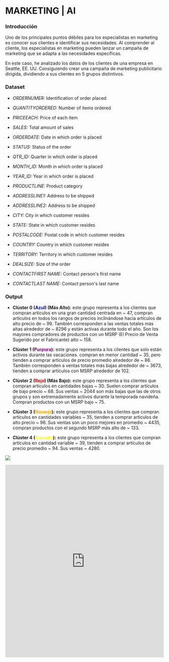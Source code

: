 # MARKETING | AI

### Introducción
Uno de los principales puntos débiles para los especialistas en marketing es conocer sus clientes e identificar sus necesidades. Al comprender al cliente, los especialistas en marketing pueden lanzar un campaña de marketing que se adapta a las necesidades específicas.

En este caso, he analizado los datos de los clientes de una empresa en Seattle, EE. UU. Consiguiendo crear una campaña de marketing publicitario dirigida, dividiendo a sus clientes en 5 grupos distintivos.

### Dataset
- *ORDERNUMER:* Identification of order placed
- *QUANTITYORDERED:* Number of items ordered
- *PRICEEACH:* Price of each item
- *SALES:* Total amount of sales
- *ORDERDATE:* Date in which order is placed
- *STATUS:* Status of the order
- *QTR_ID:* Quarter in which order is placed
- *MONTH_ID:* Month in which order is placed
- *YEAR_ID:* Year in which order is placed
- *PRODUCTLINE:* Product category


- *ADDRESSLINE1:* Address to be shipped
- *ADDRESSLINE2:* Address to be shipped
- *CITY:* City in which customer resides
- *STATE:* State in which customer resides
- *POSTALCODE:* Postal code in which customer resides
- *COUNTRY:* Country in which customer resides
- *TERRITORY:* Territory in which customer resides
- *DEALSIZE:* Size of the order
- *CONTACTFIRST NAME:* Contact person's first name
- *CONTACTLAST NAME:* Contact person's last name

### Output
- **Clúster 0 (<span style="color:blue">Azul</span>) (Más Alto):** este grupo representa a los clientes que compran artículos en una gran cantidad centrada en ~ 47, compran artículos en todos los rangos de precios inclinándose hacia artículos de alto precio de ~ 99. También corresponden a las ventas totales más altas alrededor de ~ 8296 y están activas durante todo el año. Son los mayores compradores de productos con un MSRP (El Precio de Venta Sugerido por el Fabricante) alto ~ 158.

- **Clúster 1 (<span style="color:purple">Purpura</span>):** este grupo representa a los clientes que solo están activos durante las vacaciones. compran en menor cantidad ~ 35, pero tienden a comprar artículos de precio promedio alrededor de ~ 86. También corresponden a ventas totales más bajas alrededor de ~ 3673, tienden a comprar artículos con MSRP alrededor de 102.

- **Clúster 2 (<span style="color:red">Rojo</span>) (Más Bajo):** este grupo representa a los clientes que compran artículos en cantidades bajas ~ 30. Suelen comprar artículos de bajo precio ~ 68. Sus ventas ~ 2044 son más bajas que las de otros grupos y son extremadamente activos durante la temporada navideña. Compran productos con un MSRP bajo ~ 75.

- **Clúster 3 (<span style="color:orange">Naranja</span>):** este grupo representa a los clientes que compran artículos en cantidades variables ~ 35, tienden a comprar artículos de alto precio ~ 96. Sus ventas son un poco mejores en promedio ~ 4435, compran productos con el segundo MSRP más alto de ~ 133.

- **Clúster 4 (<span style="color:yellow">Amarillo</span>):** este grupo representa a los clientes que compran artículos en cantidad variable ~ 39, tienden a comprar artículos de precio promedio ~ 94. Sus ventas ~ 4280.

![](https://media-exp1.licdn.com/dms/image/C4D05AQHswW-q5g89yQ/feedshare-thumbnail_720_1280/0/1665355999164?e=1670637600&v=beta&t=MfcOHWePzTD1ls6wvRnhXnTatSKz3nnxRS-Tdf4teO4)

<iframe src="https://www.linkedin.com/embed/feed/update/urn:li:ugcPost:6994463198779203584" height="612" width="504" frameborder="0" allowfullscreen="" title="Publicación integrada"></iframe>
